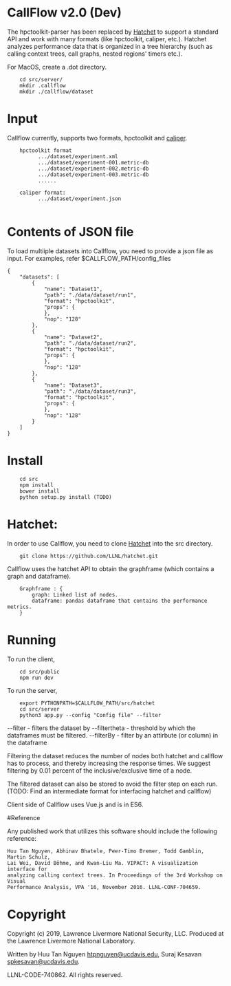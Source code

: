 CallFlow v2.0 (Dev)
============

The hpctoolkit-parser has been replaced by [Hatchet](www.github.com/LLNL/hatchet) to support a standard API and work with many formats (like hpctoolkit, caliper, etc.). Hatchet analyzes performance data that is organized in a tree hierarchy (such as calling context trees, call graphs, nested regions' timers etc.).

For MacOS, create a .dot directory. 

```
    cd src/server/
    mkdir .callflow
    mkdir ./callflow/dataset
```

# Input

Callflow currently, supports two formats, hpctoolkit and [caliper](www.github.com/LLNL/caliper).

```
	hpctoolkit format
		  .../dataset/experiment.xml
	      .../dataset/experiment-001.metric-db
		  .../dataset/experiment-002.metric-db
		  .../dataset/experiment-003.metric-db
		  ......
		  
	caliper format:
		  .../dataset/experiment.json
	
```


# Contents of JSON file
To load multiiple datasets into Callflow, you need to provide a json file as input.  For examples, refer $CALLFLOW_PATH/config_files

```
{
    "datasets": [
        {
            "name": "Dataset1",
            "path": "./data/dataset/run1",
            "format": "hpctoolkit",
            "props": {
            },
            "nop": "128"
        },
        {
            "name": "Dataset2",
            "path": "./data/dataset/run2",
            "format": "hpctoolkit",
            "props": {
            },
            "nop": "128"
		},
		{
            "name": "Dataset3",
            "path": "./data/dataset/run3",
            "format": "hpctoolkit",
            "props": {
            },
            "nop": "128"
        }
    ]
}
```

# Install 

```
	cd src
	npm install
	bower install
	python setup.py install (TODO)

```

# Hatchet: 
In order to use Callflow, you need to clone [Hatchet](https://github.com/LLNL/hatchet/) into the src directory. 

``` 
	git clone https://github.com/LLNL/hatchet.git
```

Callflow uses the hatchet API to obtain the graphframe (which contains a graph and dataframe). 

``` 
	Graphframe : {
		graph: Linked list of nodes.
		dataframe: pandas dataframe that contains the performance metrics.
	}
```

# Running 
To run the client,

```
	cd src/public
	npm run dev
```
        
To run the server, 

```
	export PYTHONPATH=$CALLFLOW_PATH/src/hatchet
    cd src/server
	python3 app.py --config "Config file" --filter
```

--filter - filters the dataset by 
--filtertheta  - threshold by which the dataframes must be filtered. 
--filterBy - filter by an attirbute (or column) in the dataframe

Filtering the dataset reduces the number of nodes both hatchet and callflow has to process, and thereby increasing the response times. We suggest filtering by 0.01 percent of the inclusive/exclusive time of a node. 

The filtered dataset can also be stored to avoid the filter step on each run. (TODO: Find an intermediate format for interfacing hatchet and callflow)

Client side of Callflow uses Vue.js and is in ES6. 

#Reference

Any published work that utilizes this software should include the following
reference:

```
Huu Tan Nguyen, Abhinav Bhatele, Peer-Timo Bremer, Todd Gamblin, Martin Schulz,
Lai Wei, David Böhme, and Kwan-Liu Ma. VIPACT: A visualization interface for
analyzing calling context trees. In Proceedings of the 3rd Workshop on Visual
Performance Analysis, VPA '16, November 2016. LLNL-CONF-704659.
```

# Copyright

Copyright (c) 2019, Lawrence Livermore National Security, LLC.
Produced at the Lawrence Livermore National Laboratory.

Written by Huu Tan Nguyen <htpnguyen@ucdavis.edu>, Suraj Kesavan <spkesavan@ucdavis.edu>.

LLNL-CODE-740862. All rights reserved.

